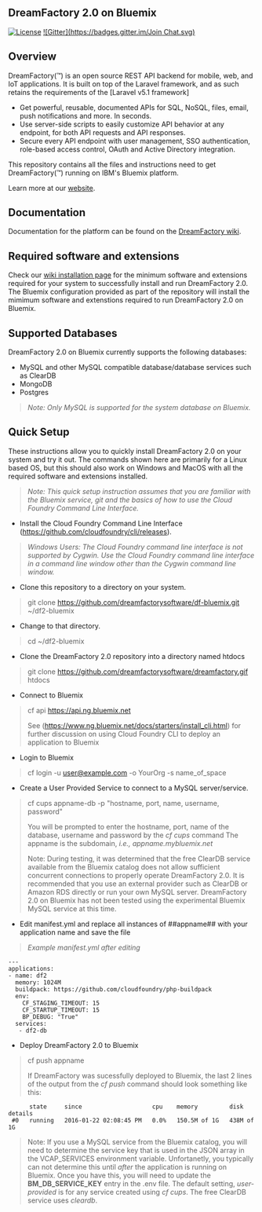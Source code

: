 ## DreamFactory 2.0 on Bluemix

[![License](https://poser.pugx.org/dreamfactory/dreamfactory/license.svg)](http://www.apache.org/licenses/LICENSE-2.0)
[![Gitter](https://badges.gitter.im/Join Chat.svg)](https://gitter.im/dreamfactorysoftware/dreamfactory?utm_source=badge&utm_medium=badge&utm_campaign=pr-badge&utm_content=badge)

## Overview

DreamFactory(™) is an open source REST API backend for mobile, web, and IoT applications. 
It is built on top of the Laravel framework, and as such retains the requirements of the [Laravel v5.1 framework]

* Get powerful, reusable, documented APIs for SQL, NoSQL, files, email, push notifications and more. In seconds.
* Use server-side scripts to easily customize API behavior at any endpoint, for both API requests and API responses.
* Secure every API endpoint with user management, SSO authentication, role-based access control, OAuth and Active Directory integration.

This repository contains all the files and instructions need to get DreamFactory(™) running on IBM's Bluemix platform.

Learn more at our [website](https://www.dreamfactory.com).

## Documentation

Documentation for the platform can be found on the [DreamFactory wiki](http://wiki.dreamfactory.com).

## Required software and extensions

Check our [wiki installation page](http://wiki.dreamfactory.com/DreamFactory/Installation) for the minimum 
software and extensions required for your system to successfully install and run DreamFactory 2.0.  The Bluemix configuration 
provided as part of the repository will install the mimimum software and extenstions required to run DreamFactory 2.0 on Bluemix.

## Supported Databases

DreamFactory 2.0 on Bluemix currently supports the following databases:

* MySQL and other MySQL compatible database/database services such as ClearDB
* MongoDB
* Postgres

> _Note: Only MySQL is supported for the system database on Bluemix._

## Quick Setup

These instructions allow you to quickly install DreamFactory 2.0 on your system and try it out. 
The commands shown here are primarily for a Linux based OS, but this should also work on Windows and MacOS with all the required software and extensions installed.

> _Note: This quick setup instruction assumes that you are familiar with the Bluemix service, git and the basics of how to use the Cloud Foundry Command Line Interface._

* Install the Cloud Foundry Command Line Interface (https://github.com/cloudfoundry/cli/releases).

> _Windows Users: The Cloud Foundry command line interface is not supported by Cygwin. Use the Cloud Foundry command line interface in a command line window other than the Cygwin command line window._

* Clone this repository to a directory on your system.

> git clone https://github.com/dreamfactorysoftware/df-bluemix.git ~/df2-bluemix

* Change to that directory.

> cd ~/df2-bluemix

* Clone the DreamFactory 2.0 repository into a directory named htdocs

> git clone https://github.com/dreamfactorysoftware/dreamfactory.gif htdocs

* Connect to Bluemix

> cf api https://api.ng.bluemix.net
>
> See (https://www.ng.bluemix.net/docs/starters/install_cli.html) for further discussion on using Cloud Foundry CLI to deploy
> an application to Bluemix

* Login to Bluemix

> cf login -u user@example.com -o YourOrg -s name_of_space

* Create a User Provided Service to connect to a MySQL server/service.

> cf cups appname-db -p "hostname, port, name, username, password"
>
> You will be prompted to enter the hostname, port, name of the database, username and password by the _cf cups_ command  The appname
> is the subdomain, _i.e., appname.mybluemix.net_
>
> Note: During testing, it was determined that the free ClearDB service available from the Bluemix catalog does not allow sufficient
> concurrent connections to properly operate DreamFactory 2.0.  It is recommended that you use an external provider such as ClearDB or
> Amazon RDS directly or run your own MySQL server.  DreamFactory 2.0 on Bluemix has not been tested using the experimental Bluemix
> MySQL service at this time.

* Edit manifest.yml and replace all instances of ##appname## with your application name and save the file

> _Example manifest.yml after editing_

```
---
applications:
- name: df2
  memory: 1024M
  buildpack: https://github.com/cloudfoundry/php-buildpack
  env:
    CF_STAGING_TIMEOUT: 15
    CF_STARTUP_TIMEOUT: 15
    BP_DEBUG: "True"
  services:
   - df2-db
   ```
   
* Deploy DreamFactory 2.0 to Bluemix

> cf push appname
>
> If DreamFactory was sucessfully deployed to Bluemix, the last 2 lines of the output from the _cf push_ command should look something
> like this:
>

```
      state     since                    cpu    memory         disk         details
 #0   running   2016-01-22 02:08:45 PM   0.0%   150.5M of 1G   438M of 1G
```

> Note: If you use a MySQL service from the Bluemix catalog, you will need to determine the service key that is used in the JSON
> array in the VCAP_SERVICES environment variable.  Unfortanetly, you typically can not determine this until _after_ the application
> is running on Bluemix.  Once you have this, you will need to update the __BM_DB_SERVICE_KEY__ entry in the .env file.  The default
> setting, _user-provided_ is for any service created using _cf cups_.  The free ClearDB service uses _cleardb_.
